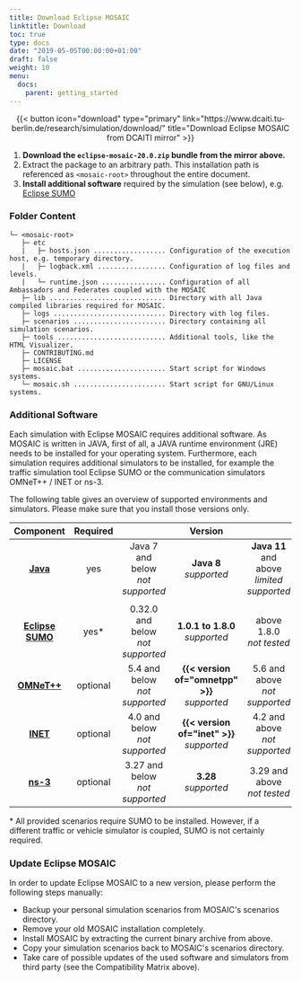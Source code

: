 ```yaml
---
title: Download Eclipse MOSAIC
linktitle: Download
toc: true
type: docs
date: "2019-05-05T00:00:00+01:00"
draft: false
weight: 10
menu:
  docs:
    parent: getting_started
---
```


<div style="text-align: center;">
{{< button icon="download" type="primary" link="https://www.dcaiti.tu-berlin.de/research/simulation/download/" title="Download Eclipse MOSAIC from DCAITI mirror" >}}
</div>

1. **Download the `eclipse-mosaic-20.0.zip` bundle from the mirror above.** 
2. Extract the package to an arbitrary path. This installation path is referenced as `<mosaic-root>` throughout the entire document.
3. **Install additional software** required by the simulation (see below), e.g. [Eclipse SUMO](https://www.eclipse.org/sumo)

### Folder Content

```FOLDER
└─ <mosaic-root>
   ├─ etc
   |   ├─ hosts.json .................. Configuration of the execution host, e.g. temporary directory.
   |   ├─ logback.xml ................. Configuration of log files and levels.
   |   └─ runtime.json ................ Configuration of all Ambassadors and Federates coupled with the MOSAIC
   ├─ lib ............................. Directory with all Java compiled libraries required for MOSAIC.
   ├─ logs ............................ Directory with log files.
   ├─ scenarios ....................... Directory containing all simulation scenarios.
   ├─ tools ........................... Additional tools, like the HTML Visualizer.
   ├─ CONTRIBUTING.md 
   ├─ LICENSE 
   ├─ mosaic.bat ...................... Start script for Windows systems.
   └─ mosaic.sh ....................... Start script for GNU/Linux systems.
```

### Additional Software

Each simulation with Eclipse MOSAIC requires additional software. As MOSAIC is written in JAVA, first of all, a JAVA runtime environment (JRE) needs to be installed for your operating system.
Furthermore, each simulation requires additional simulators to be installed, for example the traffic simulation tool Eclipse SUMO or the communication simulators OMNeT++ / INET or ns-3.

The following table gives an overview of supported environments and simulators. Please make sure that you install those versions only.

|  Component  | Required | | Version | |
|:-----------:|:----------:|:-:|:----------:|:-:|
| **[Java](https://adoptopenjdk.net/?variant=openjdk8&jvmVariant=hotspot)** | yes | Java 7 and below<br/> _not supported_ | **Java 8** <br/> _supported_ | **Java 11** and above <br/> _limited supported_ |
| | | | | |
| **[Eclipse SUMO](https://www.eclipse.org/sumo)** | yes* | 0.32.0 and below<br/> _not supported_| **1.0.1 to 1.8.0** <br/> _supported_ | above 1.8.0 <br/> _not tested_ |
| **[OMNeT++](https://omnetpp.org/download/old)** | optional | 5.4 and below<br/> _not supported_| **{{< version of="omnetpp" >}}** <br/> _supported_ | 5.6 and above <br/>  _not supported_ |
| **[INET](https://inet.omnetpp.org/Download.html)** | optional | 4.0 and below<br/> _not supported_| **{{< version of="inet" >}}** <br/> _supported_ | 4.2 and above <br/> _not supported_ |
| **[ns-3](https://www.nsnam.org/releases/ns-3-28)** | optional | 3.27 and below<br/> _not supported_| **3.28** <br/> _supported_ | 3.29 and above <br/> _not tested_ |

\* All provided scenarios require SUMO to be installed. However, if a different traffic or vehicle simulator 
is coupled, SUMO is not certainly required.

### Update Eclipse MOSAIC

In order to update Eclipse MOSAIC to a new version, please perform the following steps manually:
* Backup your personal simulation scenarios from MOSAIC's scenarios directory.
* Remove your old MOSAIC installation completely.
* Install MOSAIC by extracting the current binary archive from above.
* Copy your simulation scenarios back to MOSAIC's scenarios directory.
* Take care of possible updates of the used software and simulators from third party (see the Compatibility Matrix above).